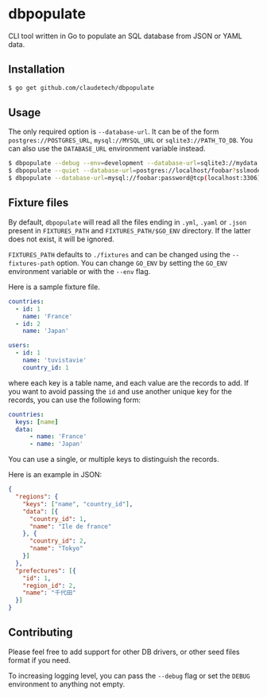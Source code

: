 # dbpopulate

CLI tool written in Go to populate an SQL database from JSON or YAML data.

## Installation

```sh
$ go get github.com/claudetech/dbpopulate
```

## Usage

The only required option is `--database-url`.
It can be of the form `postgres://POSTGRES_URL`, `mysql://MYSQL_URL` or `sqlite3://PATH_TO_DB`.
You can also use the `DATABASE_URL` environment variable instead.

```sh
$ dbpopulate --debug --env=development --database-url=sqlite3://mydata.db
$ dbpopulate --quiet --database-url=postgres://localhost/foobar?sslmode=disable
$ dbpopulate --database-url=mysql://foobar:password@tcp(localhost:3306)/foobar --fixtures-path=/path/to/my/fixtures
```

## Fixture files

By default, `dbpopulate` will read all the files ending in `.yml`, `.yaml` or `.json` present in `FIXTURES_PATH` and `FIXTURES_PATH/$GO_ENV` directory. If the latter does not exist, it will be ignored.

`FIXTURES_PATH` defaults to `./fixtures` and can be changed using the `--fixtures-path` option.
You can change `GO_ENV` by setting the `GO_ENV` environment variable or with the `--env` flag.

Here is a sample fixture file.

```yaml
countries:
  - id: 1
    name: 'France'
  - id: 2
    name: 'Japan'

users:
  - id: 1
    name: 'tuvistavie'
    country_id: 1
```

where each key is a table name, and each value are the records to add.
If you want to avoid passing the `id` and use another unique key for the records, you can use the following form:

```yaml
countries:
  keys: [name]
  data:
      - name: 'France'
      - name: 'Japan'
```

You can use a single, or multiple keys to distinguish the records.

Here is an example in JSON:

```json
{
  "regions": {
    "keys": ["name", "country_id"],
    "data": [{
      "country_id": 1,
      "name": "Ile de france"
    }, {
      "country_id": 2,
      "name": "Tokyo"
    }]
  },
  "prefectures": [{
    "id": 1,
    "region_id": 2,
    "name": "千代田"
  }]
}
```

## Contributing

Please feel free to add support for other DB drivers,
or other seed files format if you need.

To increasing logging level, you can pass the `--debug` flag or set the
`DEBUG` environment to anything not empty.
